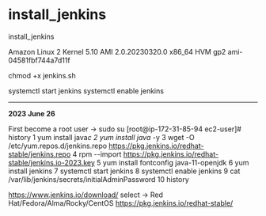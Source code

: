 # install_jenkins
install_jenkins

Amazon Linux 2 Kernel 5.10 AMI 2.0.20230320.0 x86_64 HVM gp2
ami-04581fbf744a7d11f

chmod +x jenkins.sh

systemctl start jenkins
systemctl enable jenkins

--------------------------------------------------------------------------------
**2023 June 26**

First become a root user -> sudo su
[root@ip-172-31-85-94 ec2-user]# history
    1  yum install java*c
    2  yum install java* -y
    3  wget -O /etc/yum.repos.d/jenkins.repo https://pkg.jenkins.io/redhat-stable/jenkins.repo
    4  rpm --import https://pkg.jenkins.io/redhat-stable/jenkins.io-2023.key
    5  yum install fontconfig java-11-openjdk
    6  yum install jenkins
    7  systemctl start jenkins
    8  systemctl enable jenkins
    9  cat /var/lib/jenkins/secrets/initialAdminPassword
   10  history

   https://www.jenkins.io/download/
   select -> Red Hat/Fedora/Alma/Rocky/CentOS
  https://pkg.jenkins.io/redhat-stable/
